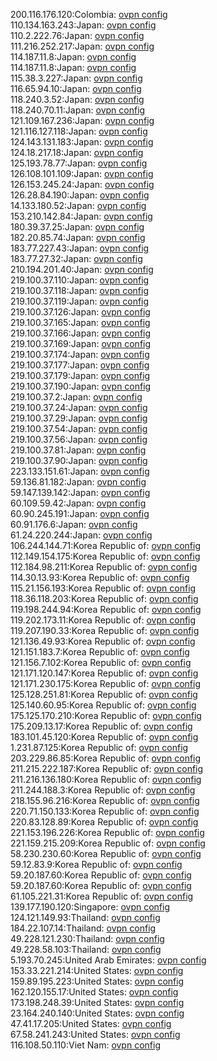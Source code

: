 200.116.176.120:Colombia: [ovpn config](vpn/200_116_176_120.ovpn)  
110.134.163.243:Japan: [ovpn config](vpn/110_134_163_243.ovpn)  
110.2.222.76:Japan: [ovpn config](vpn/110_2_222_76.ovpn)  
111.216.252.217:Japan: [ovpn config](vpn/111_216_252_217.ovpn)  
114.187.11.8:Japan: [ovpn config](vpn/114_187_11_8.ovpn)  
114.187.11.8:Japan: [ovpn config](vpn/114_187_11_8.ovpn)  
115.38.3.227:Japan: [ovpn config](vpn/115_38_3_227.ovpn)  
116.65.94.10:Japan: [ovpn config](vpn/116_65_94_10.ovpn)  
118.240.3.52:Japan: [ovpn config](vpn/118_240_3_52.ovpn)  
118.240.70.11:Japan: [ovpn config](vpn/118_240_70_11.ovpn)  
121.109.167.236:Japan: [ovpn config](vpn/121_109_167_236.ovpn)  
121.116.127.118:Japan: [ovpn config](vpn/121_116_127_118.ovpn)  
124.143.131.183:Japan: [ovpn config](vpn/124_143_131_183.ovpn)  
124.18.217.18:Japan: [ovpn config](vpn/124_18_217_18.ovpn)  
125.193.78.77:Japan: [ovpn config](vpn/125_193_78_77.ovpn)  
126.108.101.109:Japan: [ovpn config](vpn/126_108_101_109.ovpn)  
126.153.245.24:Japan: [ovpn config](vpn/126_153_245_24.ovpn)  
126.28.84.190:Japan: [ovpn config](vpn/126_28_84_190.ovpn)  
14.133.180.52:Japan: [ovpn config](vpn/14_133_180_52.ovpn)  
153.210.142.84:Japan: [ovpn config](vpn/153_210_142_84.ovpn)  
180.39.37.25:Japan: [ovpn config](vpn/180_39_37_25.ovpn)  
182.20.85.74:Japan: [ovpn config](vpn/182_20_85_74.ovpn)  
183.77.227.43:Japan: [ovpn config](vpn/183_77_227_43.ovpn)  
183.77.27.32:Japan: [ovpn config](vpn/183_77_27_32.ovpn)  
210.194.201.40:Japan: [ovpn config](vpn/210_194_201_40.ovpn)  
219.100.37.110:Japan: [ovpn config](vpn/219_100_37_110.ovpn)  
219.100.37.118:Japan: [ovpn config](vpn/219_100_37_118.ovpn)  
219.100.37.119:Japan: [ovpn config](vpn/219_100_37_119.ovpn)  
219.100.37.126:Japan: [ovpn config](vpn/219_100_37_126.ovpn)  
219.100.37.165:Japan: [ovpn config](vpn/219_100_37_165.ovpn)  
219.100.37.166:Japan: [ovpn config](vpn/219_100_37_166.ovpn)  
219.100.37.169:Japan: [ovpn config](vpn/219_100_37_169.ovpn)  
219.100.37.174:Japan: [ovpn config](vpn/219_100_37_174.ovpn)  
219.100.37.177:Japan: [ovpn config](vpn/219_100_37_177.ovpn)  
219.100.37.179:Japan: [ovpn config](vpn/219_100_37_179.ovpn)  
219.100.37.190:Japan: [ovpn config](vpn/219_100_37_190.ovpn)  
219.100.37.2:Japan: [ovpn config](vpn/219_100_37_2.ovpn)  
219.100.37.24:Japan: [ovpn config](vpn/219_100_37_24.ovpn)  
219.100.37.29:Japan: [ovpn config](vpn/219_100_37_29.ovpn)  
219.100.37.54:Japan: [ovpn config](vpn/219_100_37_54.ovpn)  
219.100.37.56:Japan: [ovpn config](vpn/219_100_37_56.ovpn)  
219.100.37.81:Japan: [ovpn config](vpn/219_100_37_81.ovpn)  
219.100.37.90:Japan: [ovpn config](vpn/219_100_37_90.ovpn)  
223.133.151.61:Japan: [ovpn config](vpn/223_133_151_61.ovpn)  
59.136.81.182:Japan: [ovpn config](vpn/59_136_81_182.ovpn)  
59.147.139.142:Japan: [ovpn config](vpn/59_147_139_142.ovpn)  
60.109.59.42:Japan: [ovpn config](vpn/60_109_59_42.ovpn)  
60.90.245.191:Japan: [ovpn config](vpn/60_90_245_191.ovpn)  
60.91.176.6:Japan: [ovpn config](vpn/60_91_176_6.ovpn)  
61.24.220.244:Japan: [ovpn config](vpn/61_24_220_244.ovpn)  
106.244.144.71:Korea Republic of: [ovpn config](vpn/106_244_144_71.ovpn)  
112.149.154.175:Korea Republic of: [ovpn config](vpn/112_149_154_175.ovpn)  
112.184.98.211:Korea Republic of: [ovpn config](vpn/112_184_98_211.ovpn)  
114.30.13.93:Korea Republic of: [ovpn config](vpn/114_30_13_93.ovpn)  
115.21.156.193:Korea Republic of: [ovpn config](vpn/115_21_156_193.ovpn)  
118.36.118.203:Korea Republic of: [ovpn config](vpn/118_36_118_203.ovpn)  
119.198.244.94:Korea Republic of: [ovpn config](vpn/119_198_244_94.ovpn)  
119.202.173.11:Korea Republic of: [ovpn config](vpn/119_202_173_11.ovpn)  
119.207.190.33:Korea Republic of: [ovpn config](vpn/119_207_190_33.ovpn)  
121.136.49.93:Korea Republic of: [ovpn config](vpn/121_136_49_93.ovpn)  
121.151.183.7:Korea Republic of: [ovpn config](vpn/121_151_183_7.ovpn)  
121.156.7.102:Korea Republic of: [ovpn config](vpn/121_156_7_102.ovpn)  
121.171.120.147:Korea Republic of: [ovpn config](vpn/121_171_120_147.ovpn)  
121.171.230.175:Korea Republic of: [ovpn config](vpn/121_171_230_175.ovpn)  
125.128.251.81:Korea Republic of: [ovpn config](vpn/125_128_251_81.ovpn)  
125.140.60.95:Korea Republic of: [ovpn config](vpn/125_140_60_95.ovpn)  
175.125.170.210:Korea Republic of: [ovpn config](vpn/175_125_170_210.ovpn)  
175.209.13.17:Korea Republic of: [ovpn config](vpn/175_209_13_17.ovpn)  
183.101.45.120:Korea Republic of: [ovpn config](vpn/183_101_45_120.ovpn)  
1.231.87.125:Korea Republic of: [ovpn config](vpn/1_231_87_125.ovpn)  
203.229.86.85:Korea Republic of: [ovpn config](vpn/203_229_86_85.ovpn)  
211.215.222.187:Korea Republic of: [ovpn config](vpn/211_215_222_187.ovpn)  
211.216.136.180:Korea Republic of: [ovpn config](vpn/211_216_136_180.ovpn)  
211.244.188.3:Korea Republic of: [ovpn config](vpn/211_244_188_3.ovpn)  
218.155.96.216:Korea Republic of: [ovpn config](vpn/218_155_96_216.ovpn)  
220.71.150.133:Korea Republic of: [ovpn config](vpn/220_71_150_133.ovpn)  
220.83.128.89:Korea Republic of: [ovpn config](vpn/220_83_128_89.ovpn)  
221.153.196.226:Korea Republic of: [ovpn config](vpn/221_153_196_226.ovpn)  
221.159.215.209:Korea Republic of: [ovpn config](vpn/221_159_215_209.ovpn)  
58.230.230.60:Korea Republic of: [ovpn config](vpn/58_230_230_60.ovpn)  
59.12.83.9:Korea Republic of: [ovpn config](vpn/59_12_83_9.ovpn)  
59.20.187.60:Korea Republic of: [ovpn config](vpn/59_20_187_60.ovpn)  
59.20.187.60:Korea Republic of: [ovpn config](vpn/59_20_187_60.ovpn)  
61.105.221.31:Korea Republic of: [ovpn config](vpn/61_105_221_31.ovpn)  
139.177.190.120:Singapore: [ovpn config](vpn/139_177_190_120.ovpn)  
124.121.149.93:Thailand: [ovpn config](vpn/124_121_149_93.ovpn)  
184.22.107.14:Thailand: [ovpn config](vpn/184_22_107_14.ovpn)  
49.228.121.230:Thailand: [ovpn config](vpn/49_228_121_230.ovpn)  
49.228.58.103:Thailand: [ovpn config](vpn/49_228_58_103.ovpn)  
5.193.70.245:United Arab Emirates: [ovpn config](vpn/5_193_70_245.ovpn)  
153.33.221.214:United States: [ovpn config](vpn/153_33_221_214.ovpn)  
159.89.195.223:United States: [ovpn config](vpn/159_89_195_223.ovpn)  
162.120.155.17:United States: [ovpn config](vpn/162_120_155_17.ovpn)  
173.198.248.39:United States: [ovpn config](vpn/173_198_248_39.ovpn)  
23.164.240.140:United States: [ovpn config](vpn/23_164_240_140.ovpn)  
47.41.17.205:United States: [ovpn config](vpn/47_41_17_205.ovpn)  
67.58.241.243:United States: [ovpn config](vpn/67_58_241_243.ovpn)  
116.108.50.110:Viet Nam: [ovpn config](vpn/116_108_50_110.ovpn)  

